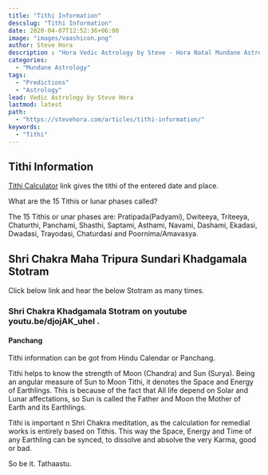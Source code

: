 ```yaml
---
title: "Tithi Information"
descslug: "Tithi Information"
date: 2020-04-07T12:52:36+06:00
image: "images/vaashicon.png"
author: Steve Hora
description : "Hora Vedic Astrology by Steve - Hora Natal Mundane Astrology Horoscope Reading Predictions Tithi Information"
categories: 
  - "Mundane Astrology"
tags:
  - "Predictions"
  - "Astrology"
lead: Vedic Astrology by Steve Hora
lastmod: latest 
path:
  - "https://stevehora.com/articles/tithi-information/"
keywords:
  - "Tithi"
---
```


## Tithi Information

[Tithi Calculator](https://www.astroica.com/vedic-astrology/tithi-calculator.php) link gives the tithi of the entered date and place.

What are the 15 Tithis or lunar phases called?

The 15 Tithis or unar phases are: Pratipada(Padyami), Dwiteeya, Triteeya, Chaturthi, Panchami, Shasthi, Saptami, Asthami, Navami, Dashami, Ekadasi, Dwadasi, Trayodasi, Chaturdasi and Poornima/Amavasya.

## Shri Chakra Maha Tripura Sundari Khadgamala Stotram


Click below link and hear the below Stotram as many times.


### Shri Chakra Khadgamala Stotram on youtube youtu.be/djojAK_uheI .

#### Panchang

Tithi information can be got from Hindu Calendar or Panchang.

Tithi helps to know the strength of Moon (Chandra) and Sun (Surya). Being an angular measure of Sun to Moon Tithi, it denotes the Space and Energy of Earthlings. This is because of the fact that All life depend on Solar and Lunar affectations, so Sun is called the Father and Moon the Mother of Earth and its Earthlings.

Tithi is important n Shri Chakra meditation, as the calculation for remedial works is entirely based on Tithis. This way the Space, Energy and Time of any Earthling can be synced, to dissolve and absolve the very Karma, good or bad.

So be it. Tathaastu.
